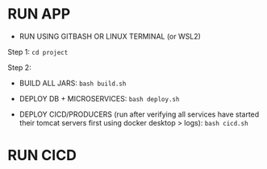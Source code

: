 # RUN APP

* RUN USING GITBASH OR LINUX TERMINAL (or WSL2)

Step 1:
   `cd project`

Step 2:
- BUILD ALL JARS:
   `bash build.sh`
  
- DEPLOY DB + MICROSERVICES:
   `bash deploy.sh`
   
- DEPLOY CICD/PRODUCERS 
   (run after verifying all services have started their tomcat servers first using docker desktop > logs):
   `bash cicd.sh`




# RUN CICD
